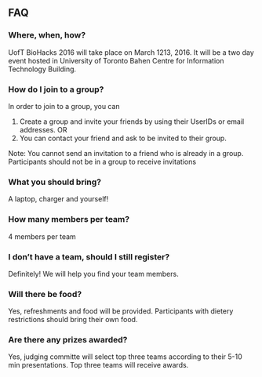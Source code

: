 ## FAQ

### Where, when, how?

UofT BioHacks 2016 will take place on March 12­13, 2016. It will be a two day
event hosted in University of Toronto Bahen Centre for Information Technology
Building. 

### How do I join to a group?

In order to join to a group, you can
1) Create a group and invite your friends by using their UserIDs or email addresses.
OR
2) You can contact your friend and ask to be invited to their group.

Note: You cannot send an invitation to a friend who is already in a group. Participants should not be in a group to receive invitations

### What you should bring?

A laptop, charger and yourself!

### How many members per team?

4 members per team

### I don’t have a team, should I still register?

Definitely! We will help you find your team members.

### Will there be food?

Yes, refreshments and food will be provided. Participants with dietery restrictions should bring their own food.

### Are there any prizes awarded?

Yes, judging committe will select top three teams according to their 5-10 min presentations. Top three teams will receive awards.

